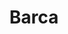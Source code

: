 ---
title: Barca
crosslinks:
- soccer
- soccerstreams
- realmadrid
- reddevils
- LiverpoolFC
- psg
- GODO
- livven
- MCFC
- place
- Fitness
- coys
- x543na
- Barcelona
- theydidntdothemath
- ACMilan
- malehairadvice
- mourinhogifs
- gaming
- tennis
---